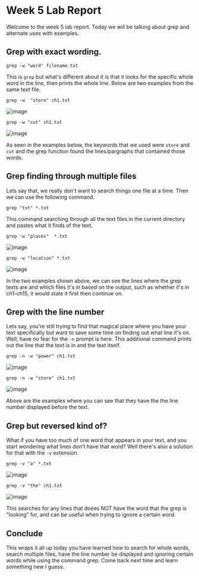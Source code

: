# Week 5 Lab Report
Welcome to the week 5 lab report. Today we will be talking about grep and alternate uses with examples.

## Grep with exact wording.

`grep -w "word" filename.txt` 

This is `grep` but what's different about it is that it looks for the specific whole word in the line, then prints the whole line.
Below are two examples from the same text file.


`grep -w  "store" ch1.txt`


![image](https://i.imgur.com/Hk5WNHX.png)


`grep -w "cut" ch1.txt`


![image](https://i.imgur.com/R49CGX6.png)

As seen in the examples below, the keywords that we used were `store` and `cut` and the grep function found the lines/pargraphs that contained those words.

## Grep finding through multiple files

Lets say that, we really don't want to search things one file at a time. Then we can use the following command. 

`grep "txt" *.txt`

This command searching through all the text files in the current directory and pastes what it finds of the text. 


`grep -w "places"  *.txt`


![image](https://i.imgur.com/F4CSoU3.png)


`grep -w "location" *.txt`


![image](https://i.imgur.com/hUgRJgP.png)

In the two examples shown above, we can see the lines where the grep texts are and which files it's in based on the output, such as whether it's in ch1-ch15, it would state it first then continue on.

## Grep with the line number

Lets say, you're still trying to find that magical place where you have your text specifically but want to save some time on finding out what line it's on. Well, have no fear for the `-n` prompt is here. This additional command prints out the line that the text is in and the text itself.


`grep -n -w "power" ch1.txt`


![image](https://i.imgur.com/6Uxfloy.png)


`grep -n -w "store" ch1.txt`


![image](https://i.imgur.com/8PiljpQ.png)

Above are the examples where you can see that they have the the line number displayed before the text.

## Grep but reversed kind of?

What if you have too much of one word that appears in your text, and you start wondering what lines don't have that word? Well there's also a solution for that with the `-v` extension.


`grep -v "a" *.txt`


![image](https://i.imgur.com/u6IByD3.png)


`grep -v "the" ch1.txt`


![image](https://i.imgur.com/ag4pKRq.png)

This searches for any lines that doees NOT have the word that the grep is "looking" for, and can be useful when trying to ignore a certain word.

## Conclude
This wraps it all up today you have learned how to search for whole words, search multiple files, have the line number be displayed and ignoring certain words while using the command grep. Come back next time and learn something new I guess.
